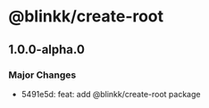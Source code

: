 # @blinkk/create-root

## 1.0.0-alpha.0

### Major Changes

- 5491e5d: feat: add @blinkk/create-root package
